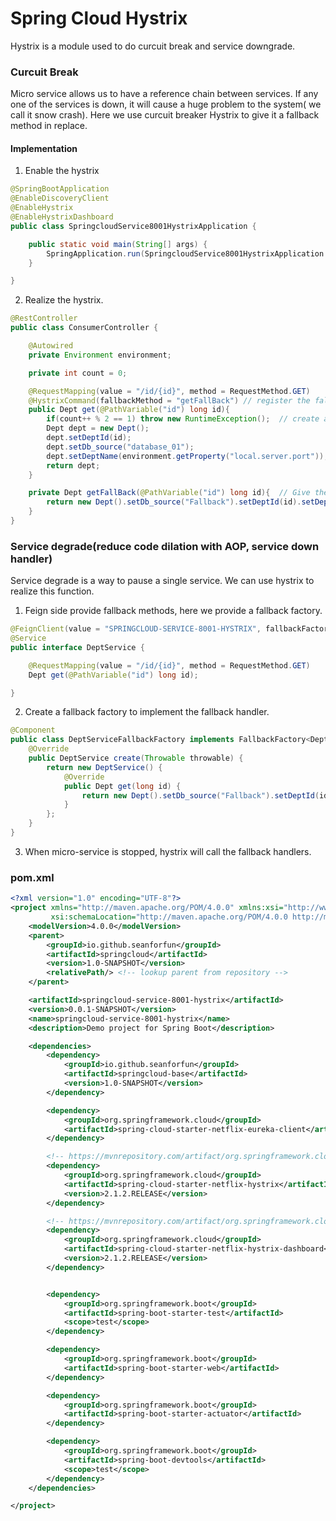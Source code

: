 # Spring Cloud Hystrix

Hystrix is a module used to do curcuit break and service downgrade.

### Curcuit Break
Micro service allows us to have a reference chain between services. If any one of the services is down, it will cause a huge problem to the system( we call it snow crash). Here we use curcuit breaker Hystrix to give it a fallback method in replace.

#### Implementation
1. Enable the hystrix
```java
@SpringBootApplication
@EnableDiscoveryClient
@EnableHystrix
@EnableHystrixDashboard
public class SpringcloudService8001HystrixApplication {

    public static void main(String[] args) {
        SpringApplication.run(SpringcloudService8001HystrixApplication.class, args);
    }

}
```
2. Realize the hystrix.
```java
@RestController
public class ConsumerController {

    @Autowired
    private Environment environment;

    private int count = 0;

    @RequestMapping(value = "/id/{id}", method = RequestMethod.GET)
    @HystrixCommand(fallbackMethod = "getFallBack") // register the fallback method.
    public Dept get(@PathVariable("id") long id){
        if(count++ % 2 == 1) throw new RuntimeException();  // create a environment to throw exception.
        Dept dept = new Dept();
        dept.setDeptId(id);
        dept.setDb_source("database_01");
        dept.setDeptName(environment.getProperty("local.server.port"));
        return dept;
    }

    private Dept getFallBack(@PathVariable("id") long id){  // Give the fallback method.
        return new Dept().setDb_source("Fallback").setDeptId(id).setDeptName("Fallback");
    }
}
```

### Service degrade(reduce code dilation with AOP, service down handler)
Service degrade is a way to pause a single service. We can use hystrix to realize this function.

1. Feign side provide fallback methods, here we provide a fallback factory.
```java
@FeignClient(value = "SPRINGCLOUD-SERVICE-8001-HYSTRIX", fallbackFactory = DeptServiceFallbackFactory.class)
@Service
public interface DeptService {

    @RequestMapping(value = "/id/{id}", method = RequestMethod.GET)
    Dept get(@PathVariable("id") long id);

}
```

2. Create a fallback factory to implement the fallback handler.
```java
@Component
public class DeptServiceFallbackFactory implements FallbackFactory<DeptService> {
    @Override
    public DeptService create(Throwable throwable) {
        return new DeptService() {
            @Override
            public Dept get(long id) {
                return new Dept().setDb_source("Fallback").setDeptId(id).setDeptName("Fallback");
            }
        };
    }
}
```
3. When micro-service is stopped, hystrix will call the fallback handlers. 

### pom.xml
```xml
<?xml version="1.0" encoding="UTF-8"?>
<project xmlns="http://maven.apache.org/POM/4.0.0" xmlns:xsi="http://www.w3.org/2001/XMLSchema-instance"
         xsi:schemaLocation="http://maven.apache.org/POM/4.0.0 http://maven.apache.org/xsd/maven-4.0.0.xsd">
    <modelVersion>4.0.0</modelVersion>
    <parent>
        <groupId>io.github.seanforfun</groupId>
        <artifactId>springcloud</artifactId>
        <version>1.0-SNAPSHOT</version>
        <relativePath/> <!-- lookup parent from repository -->
    </parent>

    <artifactId>springcloud-service-8001-hystrix</artifactId>
    <version>0.0.1-SNAPSHOT</version>
    <name>springcloud-service-8001-hystrix</name>
    <description>Demo project for Spring Boot</description>

    <dependencies>
        <dependency>
            <groupId>io.github.seanforfun</groupId>
            <artifactId>springcloud-base</artifactId>
            <version>1.0-SNAPSHOT</version>
        </dependency>

        <dependency>
            <groupId>org.springframework.cloud</groupId>
            <artifactId>spring-cloud-starter-netflix-eureka-client</artifactId>
        </dependency>

        <!-- https://mvnrepository.com/artifact/org.springframework.cloud/spring-cloud-starter-netflix-hystrix -->
        <dependency>
            <groupId>org.springframework.cloud</groupId>
            <artifactId>spring-cloud-starter-netflix-hystrix</artifactId>
            <version>2.1.2.RELEASE</version>
        </dependency>

        <!-- https://mvnrepository.com/artifact/org.springframework.cloud/spring-cloud-starter-netflix-hystrix-dashboard -->
        <dependency>
            <groupId>org.springframework.cloud</groupId>
            <artifactId>spring-cloud-starter-netflix-hystrix-dashboard</artifactId>
            <version>2.1.2.RELEASE</version>
        </dependency>


        <dependency>
            <groupId>org.springframework.boot</groupId>
            <artifactId>spring-boot-starter-test</artifactId>
            <scope>test</scope>
        </dependency>

        <dependency>
            <groupId>org.springframework.boot</groupId>
            <artifactId>spring-boot-starter-web</artifactId>
        </dependency>

        <dependency>
            <groupId>org.springframework.boot</groupId>
            <artifactId>spring-boot-starter-actuator</artifactId>
        </dependency>

        <dependency>
            <groupId>org.springframework.boot</groupId>
            <artifactId>spring-boot-devtools</artifactId>
            <scope>test</scope>
        </dependency>
    </dependencies>

</project>
```